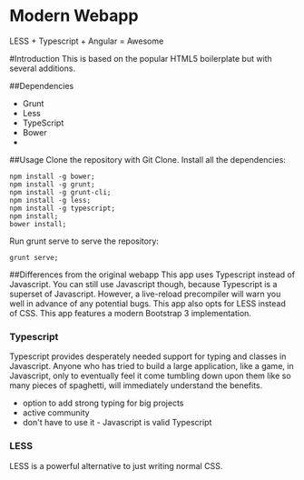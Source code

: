 Modern Webapp
=================
LESS + Typescript + Angular = Awesome

#Introduction
This is based on the popular HTML5 boilerplate but with several additions.

##Dependencies
- Grunt
- Less
- TypeScript
- Bower
- 
##Usage
Clone the repository with Git Clone.
Install all the dependencies:

```
npm install -g bower;
npm install -g grunt; 
npm install -g grunt-cli; 
npm install -g less;
npm install -g typescript;
npm install;
bower install;
```

Run grunt serve to serve the repository:
```
grunt serve;
```

##Differences from the original webapp
This app uses Typescript instead of Javascript. You can still use Javascript though, because Typescript is a superset of Javascript. However, a live-reload precompiler will warn you well in advance of any potential bugs. This app also opts for LESS instead of CSS. This app features a modern Bootstrap 3 implementation.

### Typescript
Typescript provides desperately needed support for typing and classes in Javascript. Anyone who has tried to build a large application, like a game, in Javascript, only to eventually feel it come tumbling down upon them like so many pieces of spaghetti, will immediately understand the benefits. 

- option to add strong typing for big projects
- active community
- don't have to use it - Javascript is valid Typescript

### LESS
LESS is a powerful alternative to just writing normal CSS. 

